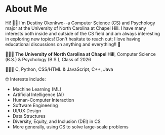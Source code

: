 # About Me

Hi! 👋🏾 I'm Destiny Okonkwo--a Computer Science (CS) and Psychology major at the University of North Carolina at Chapel Hill. I have many interests both inside and outside of the CS field and am always interesting in exploring new topics! Don't hesitate to reach out; I love having educational discussions on anything and everything!! 💬

👩🏾‍🎓 **The University of North Carolina at Chapel Hill**, Computer Science (B.S.) & Psychology (B.S.), Class of 2026

👩🏾‍💻 C, Python, CSS/HTML & JavaScript, C++, Java

🤓 Interests include: 
<ul>
  <li>Machine Learning (ML)</li>
  <li>Artificial Intelligence (AI)</li>
  <li>Human-Computer Interaction</li> 
  <li>Software Engineering</li> 
  <li>UI/UX Design</li>
  <li>Data Structures</li>
  <li>Diversity, Equity, and Inclusion (DEI) in CS</li>
  <li>More generally, using CS to solve large-scale problems</li>
</ul>
